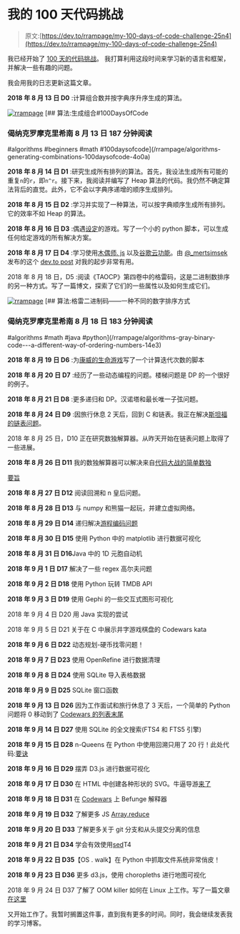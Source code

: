 # 我的 100 天代码挑战

> 原文:[https://dev.to/rrampage/my-100-days-of-code-challenge-25n4](https://dev.to/rrampage/my-100-days-of-code-challenge-25n4)

我已经开始了 [100 天的代码挑战](https://www.100daysofcode.com/)。
我打算利用这段时间来学习新的语言和框架，并解决一些有趣的问题。

我会用我的日志更新这篇文章。

**2018 年 8 月 13 日 D0** :计算组合数并按字典序升序生成的算法。

[![rrampage](../Images/bec6c5c5b1a1ae239588667c16549de7.png)](/rrampage) [## 算法:生成组合#100DaysOfCode

### 偈纳克罗摩克里希南 8 月 13 日 187 分钟阅读

#algorithms #beginners #math #100daysofcode](/rrampage/algorithms-generating-combinations-100daysofcode-4o0a)

**2018 年 8 月 14 日 D1** :研究生成所有排列的算法。首先，我设法生成所有可能的重复`n`的`r`，即`n^r`。接下来，我阅读并编写了 Heap 算法的代码。我仍然不确定算法背后的直觉。此外，它不会以字典序递增的顺序生成排列。

**2018 年 8 月 15 日 D2** :学习并实现了一种算法，可以按字典顺序生成所有排列。它的效率不如 Heap 的算法。

**2018 年 8 月 16 日 D3** :偶遇[设定](https://www.nytimes.com/crosswords/game/set)的游戏。写了一个小的 python 脚本，可以生成任何给定游戏的所有解决方案。

**2018 年 8 月 17 日 D4** :学习使用[木偶师. js](https://pptr.dev/) 以及[谷歌云功能](https://cloud.google.com/functions)。由 [@_mertsimsek](https://dev.to/_mertsimsek) 发布的这个 [dev.to post](https://dev.to/_mertsimsek/to-use-google-cloud-function-as-google-chrome-3e7e) 对我的起步非常有用。

2018 年 8 月 18 日，D5 :阅读《TAOCP》第四卷中的格雷码，这是二进制数排序的另一种方式。写了一篇博文，探索了它们的一些属性以及如何生成它们。

[![rrampage](../Images/bec6c5c5b1a1ae239588667c16549de7.png)](/rrampage) [## 算法:格雷二进制码——一种不同的数字排序方式

### 偈纳克罗摩克里希南 8 月 18 日 183 分钟阅读

#algorithms #math #java #python](/rrampage/algorithms-gray-binary-code---a-different-way-of-ordering-numbers-14e3)

**2018 年 8 月 19 日 D6** :为[康威的生命游戏](https://en.wikipedia.org/wiki/Conway%27s_Game_of_Life)写了一个计算迭代次数的脚本

**2018 年 8 月 20 日 D7** :经历了一些动态编程的问题。楼梯问题是 DP 的一个很好的例子。

**2018 年 8 月 21 日 D8** :更多递归和 DP。汉诺塔和最长唯一子弦问题。

**2018 年 8 月 24 日 D9** :因旅行休息 2 天后，回到 C 和链表。我正在解决[斯坦福的链表问题](http://cslibrary.stanford.edu/105/LinkedListProblems.pdf)。

2018 年 8 月 25 日，D10 正在研究数独解算器。从昨天开始在链表问题上取得了一些进展。

**2018 年 8 月 26 日 D11** 我的数独解算器可以解决来自[代码大战的简单数独](https://www.codewars.com/kata/sudoku-solver/python)

[要旨](https://gist.github.com/rrampage/ddc6f6fdaa0911493d2edec5cc303271)

**2018 年 8 月 27 日 D12** 阅读回溯和 n 皇后问题。

**2018 年 8 月 28 日 D13** 与 numpy 和熊猫一起玩，并建立虚拟网络。

**2018 年 8 月 29 日 D14** 递归解决[游程编码问题](https://www.codewars.com/kata/compress-slash-encode-a-message-with-rle-run-length-encoding/train/python)

**2018 年 8 月 30 日 D15** 使用 Python 中的 matplotlib 进行数据可视化

**2018 年 8 月 31 日 D16**Java 中的 1D 元胞自动机

**2018 年 9 月 1 日 D17** 解决了一些 regex 高尔夫问题

**2018 年 9 月 2 日 D18** 使用 Python 玩转 TMDB API

**2018 年 9 月 3 日 D19** 使用 Gephi 的一些交互式图形可视化

2018 年 9 月 4 日 D20 用 Java 实现的尝试

2018 年 9 月 5 日 D21 关于在 C 中展示井字游戏棋盘的 Codewars kata

**2018 年 9 月 6 日 D22** 动态规划-硬币找零问题！

**2018 年 9 月 7 日 D23** 使用 OpenRefine 进行数据清理

**2018 年 9 月 8 日 D24** 使用 SQLite 导入表格数据

**2018 年 9 月 9 日 D25** SQLite 窗口函数

**2018 年 9 月 13 日 D26** 因为工作面试和旅行休息了 3 天后，一个简单的 Python 问题将 0 移动到了 [Codewars 的列表末尾](https://www.codewars.com/kata/52597aa56021e91c93000cb0)

**2018 年 9 月 14 日 D27** 使用 SQLite 的全文搜索(FTS4 和 FTS5 引擎)

**2018 年 9 月 15 日 D28** n-Queens 在 Python 中使用回溯只用了 20 行！此处代码:[要诀](https://gist.github.com/rrampage/8f7fb7e0a53b1a5ec0161386ded429cc)

**2018 年 9 月 16 日 D29** 摆弄 D3.js 进行数据可视化

**2018 年 9 月 17 日 D30** 在 HTML 中创建各种形状的 SVG。牛逼导游[来了](http://svgpocketguide.com/book/)

**2018 年 9 月 18 日 D31** 在 [Codewars](https://www.codewars.com/kata/befunge-interpreter/) 上 Befunge 解释器

**2018 年 9 月 19 日 D32** 了解更多 JS [Array.reduce](https://developer.mozilla.org/en-US/docs/Web/JavaScript/Reference/Global_Objects/Array/Reduce)

**2018 年 9 月 20 日 D33** 了解更多关于 git 分支和从头提交分离的信息

**2018 年 9 月 21 日 D34** 学会有效使用[sed](http://www.grymoire.com/Unix/Sed.html)T4

**2018 年 9 月 22 日 D35**【OS . walk】在 Python 中抓取文件系统非常俏皮！

**2018 年 9 月 23 日 D36** 更多 d3.js，使用 choropleths 进行地图可视化

2018 年 9 月 24 日 D37 了解了 OOM killer 如何在 Linux 上工作。写了一篇文章[在这里](https://dev.to/rrampage/surviving-the-linux-oom-killer-2ki9)

又开始工作了。我暂时搁置这件事，直到我有更多的时间。同时，我会继续发表我的学习博客。